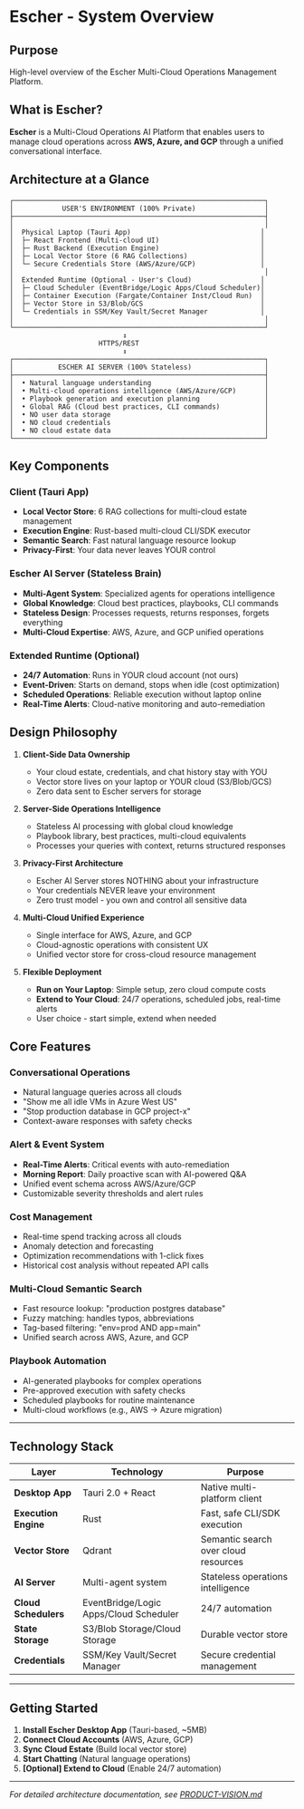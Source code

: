 # Escher - System Overview

## Purpose
High-level overview of the Escher Multi-Cloud Operations Management Platform.

## What is Escher?

**Escher** is a Multi-Cloud Operations AI Platform that enables users to manage cloud operations across **AWS, Azure, and GCP** through a unified conversational interface.

## Architecture at a Glance

```
┌──────────────────────────────────────────────────────────────┐
│            USER'S ENVIRONMENT (100% Private)                 │
├──────────────────────────────────────────────────────────────┤
│                                                              │
│  Physical Laptop (Tauri App)                                │
│  ├─ React Frontend (Multi-cloud UI)                         │
│  ├─ Rust Backend (Execution Engine)                         │
│  ├─ Local Vector Store (6 RAG Collections)                  │
│  └─ Secure Credentials Store (AWS/Azure/GCP)                │
│                                                              │
│  Extended Runtime (Optional - User's Cloud)                 │
│  ├─ Cloud Scheduler (EventBridge/Logic Apps/Cloud Scheduler)│
│  ├─ Container Execution (Fargate/Container Inst/Cloud Run)  │
│  ├─ Vector Store in S3/Blob/GCS                             │
│  └─ Credentials in SSM/Key Vault/Secret Manager             │
│                                                              │
└──────────────────────────────────────────────────────────────┘
                            ↕
                      HTTPS/REST
                            ↕
┌──────────────────────────────────────────────────────────────┐
│           ESCHER AI SERVER (100% Stateless)                  │
├──────────────────────────────────────────────────────────────┤
│  • Natural language understanding                            │
│  • Multi-cloud operations intelligence (AWS/Azure/GCP)       │
│  • Playbook generation and execution planning                │
│  • Global RAG (Cloud best practices, CLI commands)           │
│  • NO user data storage                                      │
│  • NO cloud credentials                                      │
│  • NO cloud estate data                                      │
└──────────────────────────────────────────────────────────────┘
```

## Key Components

### **Client (Tauri App)**
- **Local Vector Store**: 6 RAG collections for multi-cloud estate management
- **Execution Engine**: Rust-based multi-cloud CLI/SDK executor
- **Semantic Search**: Fast natural language resource lookup
- **Privacy-First**: Your data never leaves YOUR control

### **Escher AI Server (Stateless Brain)**
- **Multi-Agent System**: Specialized agents for operations intelligence
- **Global Knowledge**: Cloud best practices, playbooks, CLI commands
- **Stateless Design**: Processes requests, returns responses, forgets everything
- **Multi-Cloud Expertise**: AWS, Azure, and GCP unified operations

### **Extended Runtime (Optional)**
- **24/7 Automation**: Runs in YOUR cloud account (not ours)
- **Event-Driven**: Starts on demand, stops when idle (cost optimization)
- **Scheduled Operations**: Reliable execution without laptop online
- **Real-Time Alerts**: Cloud-native monitoring and auto-remediation

## Design Philosophy

1. **Client-Side Data Ownership**
   - Your cloud estate, credentials, and chat history stay with YOU
   - Vector store lives on your laptop or YOUR cloud (S3/Blob/GCS)
   - Zero data sent to Escher servers for storage

2. **Server-Side Operations Intelligence**
   - Stateless AI processing with global cloud knowledge
   - Playbook library, best practices, multi-cloud equivalents
   - Processes your queries with context, returns structured responses

3. **Privacy-First Architecture**
   - Escher AI Server stores NOTHING about your infrastructure
   - Your credentials NEVER leave your environment
   - Zero trust model - you own and control all sensitive data

4. **Multi-Cloud Unified Experience**
   - Single interface for AWS, Azure, and GCP
   - Cloud-agnostic operations with consistent UX
   - Unified vector store for cross-cloud resource management

5. **Flexible Deployment**
   - **Run on Your Laptop**: Simple setup, zero cloud compute costs
   - **Extend to Your Cloud**: 24/7 operations, scheduled jobs, real-time alerts
   - User choice - start simple, extend when needed

## Core Features

### **Conversational Operations**
- Natural language queries across all clouds
- "Show me all idle VMs in Azure West US"
- "Stop production database in GCP project-x"
- Context-aware responses with safety checks

### **Alert & Event System**
- **Real-Time Alerts**: Critical events with auto-remediation
- **Morning Report**: Daily proactive scan with AI-powered Q&A
- Unified event schema across AWS/Azure/GCP
- Customizable severity thresholds and alert rules

### **Cost Management**
- Real-time spend tracking across all clouds
- Anomaly detection and forecasting
- Optimization recommendations with 1-click fixes
- Historical cost analysis without repeated API calls

### **Multi-Cloud Semantic Search**
- Fast resource lookup: "production postgres database"
- Fuzzy matching: handles typos, abbreviations
- Tag-based filtering: "env=prod AND app=main"
- Unified search across AWS, Azure, and GCP

### **Playbook Automation**
- AI-generated playbooks for complex operations
- Pre-approved execution with safety checks
- Scheduled playbooks for routine maintenance
- Multi-cloud workflows (e.g., AWS → Azure migration)

---

## Technology Stack

| Layer | Technology | Purpose |
|-------|------------|---------|
| **Desktop App** | Tauri 2.0 + React | Native multi-platform client |
| **Execution Engine** | Rust | Fast, safe CLI/SDK execution |
| **Vector Store** | Qdrant | Semantic search over cloud resources |
| **AI Server** | Multi-agent system | Stateless operations intelligence |
| **Cloud Schedulers** | EventBridge/Logic Apps/Cloud Scheduler | 24/7 automation |
| **State Storage** | S3/Blob Storage/Cloud Storage | Durable vector store |
| **Credentials** | SSM/Key Vault/Secret Manager | Secure credential management |

---

## Getting Started

1. **Install Escher Desktop App** (Tauri-based, ~5MB)
2. **Connect Cloud Accounts** (AWS, Azure, GCP)
3. **Sync Cloud Estate** (Build local vector store)
4. **Start Chatting** (Natural language operations)
5. **[Optional] Extend to Cloud** (Enable 24/7 automation)

---

*For detailed architecture documentation, see [PRODUCT-VISION.md](PRODUCT-VISION.md)*